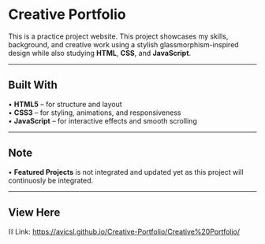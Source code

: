 # Creative Portfolio 
 
This is a practice project website. This project showcases my skills, background, and creative work using a stylish glassmorphism-inspired design while also studying **HTML**, **CSS**, and **JavaScript**.

---

## Built With

• **HTML5** – for structure and layout  
• **CSS3** – for styling, animations, and responsiveness  
• **JavaScript** – for interactive effects and smooth scrolling

---

## Note

• **Featured Projects** is not integrated and updated yet as this project will continuosly be integrated.

---

## View Here

⛓️ Link: https://avicsl.github.io/Creative-Portfolio/Creative%20Portfolio/
